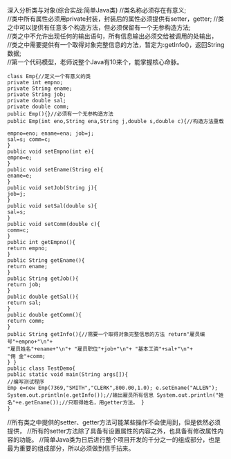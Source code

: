 
深入分析类与对象(综合实战:简单Java类)
//类名称必须存在有意义;  
 //类中所有属性必须用private封装，封装后的属性必须提供有setter，getter;
//类之中可以提供有任意多个构造方法，但必须保留有一个无参构造方法;   
//类之中不允许出现任何的输出语句，所有信息输出必须交给被调用的处输出，  
 //类之中需要提供有一个取得对象完整信息的方法，暂定为:getInfo()，返回String数据;   
 //第一个代码模型，老师说整个Java有10来个，能掌握核心命脉。

```
class Emp{//定义一个有意义的类
private int empno;
private String ename;
private String job;
private double sal;
private double comm;
public Emp(){}//必须有一个无参构造方法
public Emp(int eno,String ena,String j,double s,double c){//构造方法重载
    
empno=eno; ename=ena; job=j;
sal=s; comm=c;
}
public void setEmpno(int e){
empno=e;
}
public void setEname(String e){
ename=e;
}
public void setJob(String j){
job=j;
}
public void setSal(double s){
sal=s;
}
public void setComm(double c){
comm=c;
}
public int getEmpno(){
return empno;
}
public String getEname(){
return ename;
}
public String getJob(){
return job;
}
public double getSal(){
return sal;
}
public double getComm(){
return comm;
}
public String getInfo(){//需要一个取得对象完整信息的方法 return"雇员编号"+empno+"\n"+
"雇员姓名"+ename+"\n"+ "雇员职位"+job+"\n"+ "基本工资"+sal+"\n"+
"佣 金"+comm;
} }
public class TestDemo{
public static void main(String args[]){
//编写测试程序
Emp e=new Emp(7369,"SMITH","CLERK",800.00,1.0); e.setEname("ALLEN"); System.out.println(e.getInfo());//输出雇员所有信息 System.out.println("姓名"+e.getEname());//只取得姓名，用getter方法。 }
}
```
//所有类之中提供的setter、getter方法可能某些操作不会使用到，但是依然必须提供， //所有的setter方法除了具备有设置属性的内容之外，也具备有修改属性内容的功能。 //简单Java类为日后进行整个项目开发的千分之一的组成部分，也是最为重要的组成部分，所以必须做到信手拈来。
